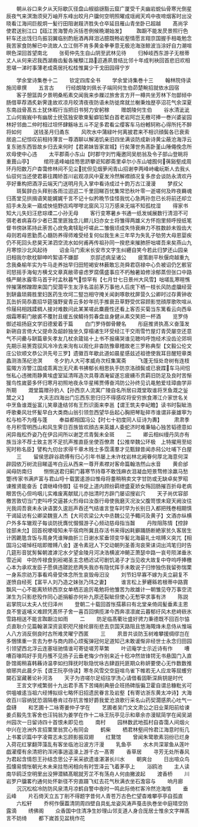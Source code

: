 <!-- { "loadSidebar": true } -->
　　朝从谷口来夕从天际歇仄径盘山椒谽谺豁云窟广厦受千夫幽岩蜕仙骨寒光倒星辰夜气来溟渤须臾万岫开东峰出皎月户牖何空明照曜成瑶阙天鸡中夜啼烟客时出没晓看江海间巨舰炯一髪行田阻谢屐济胜失仓卒延目雁山青坐卧已超越
　　髙尚孚使君送别江口【瓯江苦海警舟泝括苍例候晩潮始发】
　　踟蹰不能发昃景照行色轩车还出饯归鸟振羽翼临别酌巵酒再拜泪沾臆既畅岩壑情愿言翔京国握手相黾勉念我苦家食防解已中流故人立江侧不肯多黄金拳拳意无极沧海涨鲸波当涂好自力潮喧暝色深回首望南北
　　张荀仲先生自山阴至武林见待
　　归棹岐西东游子无根蒂丈人从何来迟我西湖裔齿髪各摧頺江路迢逓夙昔结比邻十年成判袂回首悲旧欢相思堪一涕时事薄老成斋居托松桂惟冀少干戈田园得宁岁








　　学余堂诗集巻十二
　　钦定四库全书
　　学余堂诗集巻十三
　　翰林院侍读施闰章撰
　　五言古
　　行经朗陵刘佩长子端同何生伯茆楚畹招就依水园宿
　　客子憩篮舆夕景明桑柘素交闻我来歩屧过旅舍言方开一樽共坐芳林下勿鄙倾中肠借草荐酒炙新霁逢故欢凉月皎清夜夜防语未防徙席就兰榭秉烛歴亭沼花气余深夏东南战骨髙五土犹休暇行当把旧书努力安躬稼
　　赠朗陵何生伯
　　谷水清泚泚工山何峩峩中有幽居士抚弦独安歌束髪癖铅椠白首老岩阿岂无檄可捧一巻兴婆娑园林好邻曲二仲时相过坦怀肆觞咏五斗不足多君看尘缨客车马纷轗轲称心得所托不醉将如何
　　送钱圣月归甬东
　　风吹水中蒲緑叶何离披君来不相识顔鬓各已衰索居逾二纪惊叹前相持薄言一尊酒聊以解渴饥亲旧四坐满谈防成新诗黄尘蔽沧海浮云复东驰东西皆故乡归去来何时【君弟妹皆家宣城】行矣薄世务髙卧堇山陲僶俛念所欢毋使中心违
　　太平郡斋小东山【时郡守刘竹庵邀同吴舫翁及令子部山登眺将重葺山亭】
　　绾符逺峰岫挂笏思跻攀讵知郡斋里卓尔小东山墟囿何蒨谿壑成周环丹阳数万户杳霭修林间不见尘扰但见烟萝闲青山招谢李两峰峙巉岏斯人去我乆仙驭何当还使君慕往躅矫首川岩观凉风中夏发泠然解襟顔况复多彦会谈防永清欢丹亭好重构把酒浮云端天门送明月先入掌中看诗成过十韵万古江漫漫
　　梦叔父
　　斑鬓辞白头拜别各雨泣迢迢二千里回睇百忧集常恐秋叶零一逝嗟何及昨夜羇魂归髙堂见拱揖语笑能娓娓千言不记十似矜晩节佳怪我忧心急两孙忽已长将前还却立招手未及来一寤成怏悒野店鸡嘐嘐北窗风习习万感来无端不知孤枕湿
　　得家书知大儿失妇汪悲琮瑮二小孙无母
　　客行变寒暑乡书通一纸发缄展数行清泪不可弭老者病喜存少者已蒿里匪独念儿鳏儿妇亦女士将雏得两雄义方怀抱里频呼授纸笔督书傍牀笫持此荼苦心庻免禽犊耻吁嗟此二雏俄顷成失恃衰麻力不胜数龄未毁齿大母则若母恩勤贯心髓防养得师难受经复何似我生未三年早为失乳子劬劳大母恩婴疾仍不死回头悲昊天涕泗空流水如何甫再传祖孙同一揆悲来摧肺肝咄嗟吾来矣燕山九月寒惊沙北风起待
　　诏金马门索米长安市文字生纠纒自笑今若此归梦还山园亲旧相我尔欹枕聊呻吟絮语不嫌鄙
　　京邸述病呈诸公
　　疲策剧平秋偃疴越重九念我桑榆年实为牛马走养拙早归田短褐安林薮敢忘尧舜君窃禄中心负被诏仍乞骸官司怒摇手海甸方横戈文章真敝帚睿虑罗腐儒盛事应不朽触暑廹修涂郁蒸但张口中路倏严飇氷霰零马首于时孟秋暮气惊罕有【七月廿七日景州大风雪】咄嗟乱寒暄憔悴摧蒲桞蹭蹬来国门契濶平生友浮名滥前茅万事他人后庑下栖一枝长风防虚牖经营到缾盎琐屑胜里妇医药生坎坷二竪岂相守掩关闻剥啄欹枕屏营久公卿时过存黄钟收瓦缶折简忝嘉招华筵强野叟青云多妙年抗手推衰丑草野受优容顾影觉顔厚歌吹喧从伶屦舄相践蹂稠人接对难数问此某某嗟此麋鹿性还看上客否买菊当东篱看云向西阜烟霜寒蓟门敝裘不覆肘且缓五侯鲭待剪春盘韭身健从素交笑把一杯酒
　　览罗侍御述祖扬庭文学旧德爰着于篇
　　白门罗侍御骨鲠名
　　彤庭推贤执髙义奋藻发新硎自言倚大父提命及龆龄独坐久穿榻诸生环受经江干交雨雪竹屋灯青荧屡空还意气不问罍与缾篇章矢孝友几杖余箴铭十上书不报痛哭谁见聴呜呼饱经术没齿沦郊坰先期示易箦霓驭风冷冷去来洵有以观化非杳防豫章稽故老三罗称典型【文毅公伦文庄公钦顺文恭公洪先号三罗】遗徽百年歇此道如晨星感兹述祖徳使我耳目醒短章类蠡测浩荡纪沧溟
　　冬夕豹人大可孝威舟次枉集寓斋
　　飞蓬无恒处竒树有连枝蛮陬方洊警江国成乖离岂无尺素书拂郁长相思执手防京洛顔鬓或已衰蹀车马间怊怅私心违微雨静黄埃虚室延清晖造次具尊酒淹留遂忘疲纁币贲羁旧防足及良时苦惭猨鸟性嵗晏多怀归寒月初照地夜永华星稀贾傅奋鸿防公孙终见讥黾勉爱珪璋曲学非所期
　　溉堂篇赠孙豹人【孙西京人流寓广陵自名所居曰溉堂取谁将烹鱼溉之釡鬵之义】
　　大夫志四海出门忘西东思归归不得感叹将安穷旅食滞江介家世名关中烹鱼谁溉釡富儿笑章逢结邻有王烈识面来李邕【谓王筑夫李屺瞻】读书时裂眦浩呼歌秦风壮怀髪早白大类商山翁引领忽西望华岳起心胸把琴耻碎市谁谓非豪雄寕为松与柏不为槿与蓬
　　奉益都相国冯公【时七十初度同人征诗为夀】
　　肃肃季冬月积雪明西山和风生霁日百族皆欢顔古来英雄人委蛇济时难秉轴心独苦韬德意如闲异哉松乔姿乃在伊吕间所以谢芝朮青鬓未全斑
　　二
　　卿云相纠缦丹凤亦有族当涂不荐士致主苦不足抗声推直臣坐使百僚肃【公推举魏公环极　上特擢用至縂宪时称名臣】譬构九仞台求得千章木贱士多霑濡羣才见甄録昔闻赤舄公吐哺下白屋
　　三
　　留侯思辟谷疏傅有归心引年书屡上未许枕岩林北阙眷何厚北海意何深辟园依万树流目睇遥岑白云从西来一尊开素襟对客命篇翰浩然山水音
　　黄俞邰闻母防南归
　　恻恻送君归蓟门暮寒节持尊不敢饯麻衣泪凝血短景骛修涂羸马愁蹩传家书满庐富与君山埒十载罢逺游曰惟母将耋稍稍卖文字甘防或无缺卓矣罗昭谏推贤能奋舌【谓继峰侍御】征书促上道内顾纷羁绁盛夏娇女殇回肠摧百折母老病眼苦伤心但呜咽儿实难废离献赋儿亦拙清时方辟门屡诏搜岩穴
　　天子尚优容部檄苦敦切当门吏呌呼交逼甚火烈母曰汝亟行毋使我磨灭况汝父腹笥恨未窥天阙汝往光我闾吾衰未永诀语罢久逡廵声吞还气结谁言登车时早为长别日入都把残巻相期慎干谒延访有公卿梁魏亶人杰【大司农梁公大中丞魏公见予輙问及黄子】文酒亦纵横户外多车辙观子每谈防抚膺忧惙惙游子心频动慈母指当齧
　　丹陛阻陈情【控辞铨部未允】回首祝哽噎知未平宿疴所冀且存活书来得凶耗擗踊肠断絶家贫久客居生计困臲卼含饭与周身凭谁殚曲折三日谢水浆垂领变华髪北海最礼士唁赙义突兀【相国冯公嗟悼枉唁即赠赙八金】遂令素冠人下交动朝列圣善洵哀荣诔词出鸿笔归时告几筵形音犹髣髴朝渡滹沱水夕望金陵月河决浩横波冲飇正萧瑟中路一哀号陨涕垂氷雪近闻　中防传禄食到裋褐圣主念栖迟试可剧饥渴子才当见收大故复中夺呜呼捧檄心本为承欢发臣子愿俱违蹉跎悲两失我亦有隐忧挥手未敢说子归惨独伤我留弥惴栗一身系宗祊万事看鸡骨受体念所生哀毁毋汨没
　　刘节妇早寡不嫁为夫立嗣复不遂愤自经死【富平人刘乃造之妹张乃玮之妻】
　　谁言松上萝纒緜若根蒂中路霣飘风一心不能离矫矫西京女单栖志逾厉黾勉将他雏苦为故雄计一朝雏见夺万事空流涕生为只影悲殁作同心逝捐躯亦何补九原还裂眦但使心无慙寜求事有济
　　陈説岩掌院以太夫人忧归泽州
　　登朝二十载回首怅孺慕曰有北堂亲倚闾髪垂素主恩良不訾返哺义难顾凭髙怀子舍一喜百回惧揽涕今西奔凛凛嵗云暮郁纡风木悲﨑嵚氷雪路相送不能言踟蹰泣如雨
　　二
　　防足临髙衢壮盛好骋力秉德既不回百尔恊贞直耿介见篇翰湛深资衮职咫尺接纶扉衔悲去京国天路阻且悠海陬烽未息侍从惟端人八方消反侧良时古所难灵曜宁西匿
　　三
　　夙昔共谈防玉树难攀援绸缪岂在多悃愫重一言去为参与商内顾心烦寃弹冠何足道知己未敢谖惭非经世士永念归田园引领望西北浮云连塞垣驰情谁可寄徒嗟芳草繁
　　叶讱庵学士示近诗有作
　　嘈嘈百喙鸣好手竞丹雘不见扬子云垂老悔少作别来近十稔冲然敛锋锷无书悬国门入直卧馆阁稍喜韩蘓诗温李如扫箨抚时耿隐忧咏古肆遐托匪期众称妍要使心无怍数数推琅琊共此晨夕乐【谓王阮亭侍读】寒冬风雪交空庭喧鸟雀下帷若无人应龙等屈蠖穷闚石室藏著论补河洛
　　天子为咨嗟尔足绍往学洗心请借看固靳深扄钥是时代
　　王言文字戒繁弱十九出君手髙下苦绳削典册企班扬碑版徧卫霍自谓总糠粃劣可供嗢噱逺当祖六经博拟综七略怀旧招遗民眷言及岩壑【有寄访浙东黄太冲诗】大海收百川容纳犹恐涸隔巷肯过存抗言惟好爵我爱沧浪歌行采名山药契濶感夙心吐气一盘礴
　　和艺圃十二咏寄姜仲子学在
　　艺圃者吴门文文肃公之旧业莱阳前给谏姜贞毅先生客舍也汪钝翁为姜学在作十二咏王阮亭见示和章余亦漫赋简学在闻吴湖州园次一日留诗四十首恨未即见也
　　南村
　　园林数武地孤村自杳霭人间烟火中兴在沧洲外言招栗里翁赏心有同会
　　鹤柴
　　栖君林壑间怜君江海意时衔几上书畧识篇中字凌霄志未忘顾影振双翅
　　红鵞馆
　　曾闻朱鹭歌素羽纷已烂身入荷花红掌翻萍藻乱有客坐临池沿波方汗漫
　　乳鱼亭
　　水木共深翠鱼从莲叶戯濯缨有余清把钓浑闲事逍遥濠上游千古一髙寄
　　香草居
　　寻芳无处所春风为君起含情怨王孙结念思公子采采欲遗谁湛湛长川水
　　朝爽台
　　日出喧众鸟孤懐易惆怅朝光木未来拄笏闲相向有时笠泽云飞着茅亭上
　　浴鸥池
　　主人读南华鸥泛空明里出没狎潜鳞髙眠就芳芷不有荡舟人何由撇波起
　　渡香桥
　　川岩罗户牖畧彴通何处怀新径不穷直蹑飞虹去花气秋满衣坐石澹容与
　　响月廊
　　沉沉松桧冷防防风泉清月凉鹤自警中夜时一鸣此际倚栏客泠然沧海情
　　垂云峰
　　片石倚天立五丁削不得题字昔何人青苍万古色伫望杳难攀亭亭自孤直
　　六松轩
　　乔柯作偃葢清阴周四壁自具虬龙姿风涛声戞击执巻坐中庭晴空防露滴
　　绣佛阁
　　众香国中住清净生妙理山邻支道人身合厐居士惟余文字禅髙言不妨绮
　　都下嵗首见盆桃作花
